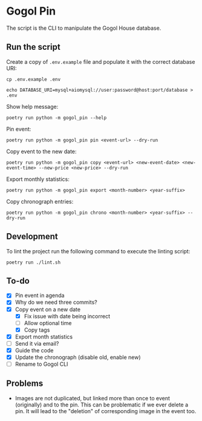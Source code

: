 # Gogol Pin

The script is the CLI to manipulate the Gogol House database.

## Run the script

Create a copy of `.env.example` file and populate it with the correct database URI:

```shell
cp .env.example .env

echo DATABASE_URI=mysql+aiomysql://user:password@host:port/database > .env
```

Show help message:

```shell
poetry run python -m gogol_pin --help
```

Pin event:

```shell
poetry run python -m gogol_pin pin <event-url> --dry-run
```

Copy event to the new date:

```shell
poetry run python -m gogol_pin copy <event-url> <new-event-date> <new-event-time> --new-price <new-price> --dry-run
```

Export monthly statistics:

```shell
poetry run python -m gogol_pin export <month-number> <year-suffix>
```

Copy chronograph entries:

```shell
poetry run python -m gogol_pin chrono <month-number> <year-suffix> --dry-run
```

## Development

To lint the project run the following command to execute the linting script:

```shell
poetry run ./lint.sh
```

## To-do

- [x] Pin event in agenda
- [x] Why do we need three commits?
- [x] Copy event on a new date
  - [x] Fix issue with date being incorrect
  - [ ] Allow optional time
  - [x] Copy tags
- [x] Export month statistics
- [ ] Send it via email?
- [x] Guide the code
- [x] Update the chronograph (disable old, enable new)
- [ ] Rename to Gogol CLI

## Problems

- Images are not duplicated, but linked more than once to event (originally) and
  to the pin. This can be problematic if we ever delete a pin. It will lead to
  the "deletion" of corresponding image in the event too. 
